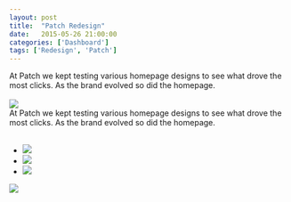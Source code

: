 ```yaml
---
layout: post
title:  "Patch Redesign"
date:   2015-05-26 21:00:00
categories: ['Dashboard']
tags: ['Redesign', 'Patch']
---
```


<div class="text-block">
At Patch we kept testing various homepage designs to see what drove the most clicks. As the brand evolved so did the homepage.<br /><br />
</div>

<div class="images">
	<img src="{{ base.url }}/images/Patch/redesign-01.png" />
</div>

<div class="text-block small">
At Patch we kept testing various homepage designs to see what drove the most clicks. As the brand evolved so did the homepage. <br /><br />
	<ul class="sketch">
		<li><img src="{{ base.url }}/images/Patch/homepage-04.jpg" /></li>
		<li><img src="{{ base.url }}/images/Patch/homepage-02.png" /></li>
		<li><img src="{{ base.url }}/images/Patch/homepage-03.jpg" /></li>
	</ul>
</div>

<div class="images">
	<img src="{{ base.url }}/images/Patch/redesign-02.png" />
</div>




[jekyll-gh]: https://github.com/jekyll/jekyll
[jekyll]:    http://jekyllrb.com
